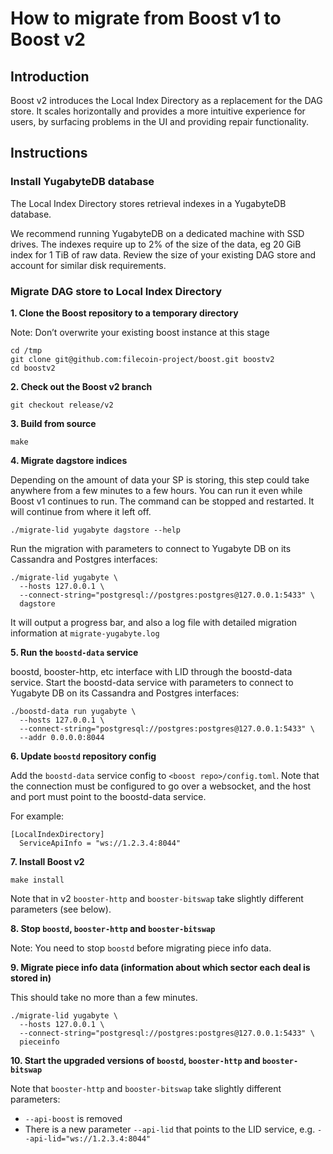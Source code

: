 # How to migrate from Boost v1 to Boost v2

## Introduction

Boost v2 introduces the Local Index Directory as a replacement for the DAG store. It scales horizontally and provides a more intuitive experience for users, by surfacing problems in the UI and providing repair functionality.

## Instructions

### Install YugabyteDB database

The Local Index Directory stores retrieval indexes in a YugabyteDB database.

We recommend running YugabyteDB on a dedicated machine with SSD drives. The indexes require up to 2% of the size of the data, eg 20 GiB index for 1 TiB of raw data. Review the size of your existing DAG store and account for similar disk requirements.

### Migrate DAG store to Local Index Directory

**1. Clone the Boost repository to a temporary directory**

Note: Don’t overwrite your existing boost instance at this stage

```
cd /tmp
git clone git@github.com:filecoin-project/boost.git boostv2
cd boostv2
```

**2. Check out the Boost v2 branch**

```
git checkout release/v2
```

**3. Build from source**

```
make
```

**4. Migrate dagstore indices**

Depending on the amount of data your SP is storing, this step could take anywhere from a few minutes to a few hours. You can run it even while Boost v1 continues to run. The command can be stopped and restarted. It will continue from where it left off.

```
./migrate-lid yugabyte dagstore --help
```

Run the migration with parameters to connect to Yugabyte DB on its Cassandra and Postgres interfaces:

```
./migrate-lid yugabyte \
  --hosts 127.0.0.1 \
  --connect-string="postgresql://postgres:postgres@127.0.0.1:5433" \
  dagstore
```

It will output a progress bar, and also a log file with detailed migration information at `migrate-yugabyte.log`

**5. Run the `boostd-data` service**

boostd, booster-http, etc interface with LID through the boostd-data service. Start the boostd-data service with parameters to connect to Yugabyte DB on its Cassandra and Postgres interfaces:

```
./boostd-data run yugabyte \
  --hosts 127.0.0.1 \
  --connect-string="postgresql://postgres:postgres@127.0.0.1:5433" \
  --addr 0.0.0.0:8044
```

**6. Update `boostd` repository config**

Add the `boostd-data` service config to `<boost repo>/config.toml`. Note that the connection must be configured to go over a websocket, and the host and port must point to the boostd-data service.

For example:

```
[LocalIndexDirectory]
  ServiceApiInfo = "ws://1.2.3.4:8044"
```

**7. Install Boost v2**

```
make install
```

Note that in v2 `booster-http` and `booster-bitswap` take slightly different parameters (see below).

**8. Stop `boostd`, `booster-http` and `booster-bitswap`**

Note: You need to stop `boostd` before migrating piece info data.

**9. Migrate piece info data (information about which sector each deal is stored in)**

This should take no more than a few minutes.

```
./migrate-lid yugabyte \
  --hosts 127.0.0.1 \
  --connect-string="postgresql://postgres:postgres@127.0.0.1:5433" \
  pieceinfo
```

**10. Start the upgraded versions of `boostd`, `booster-http` and `booster-bitswap`**

Note that `booster-http` and `booster-bitswap` take slightly different parameters:

* `--api-boost` is removed
* There is a new parameter `--api-lid` that points to the LID service, e.g. `--api-lid="ws://1.2.3.4:8044"`
